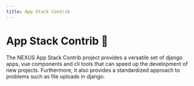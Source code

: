 ```yaml
---
title: App Stack Contrib
---
```


# App Stack Contrib 🧰
The NEXUS App Stack Contrib project provides a versatile set of django apps, vue components and cli tools that can speed up the development of new projects. Furthermore, it also provides a standardized approach to problems such as file uploads in django.

